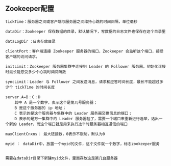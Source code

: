 ## Zookeeper配置


	tickTime：服务器之间或客户端与服务器之间维持心跳的时间间隔，单位毫秒

	dataDir：Zookeeper 保存数据的目录，默认情况下，写数据的日志文件也保存在这个目录里

	dataLogDir :日志存放目录 

	clientPort：客户端连接 Zookeeper 服务器的端口，Zookeeper 会监听这个端口，接受客户端的访问请求。

	initLimit：Zookeeper 服务器集群中连接到 Leader 的 Follower 服务器，初始化连接时最长能忍受多少个心跳时间间隔数

	syncLimit：Leader 与 Follower 之间发送消息，请求和应答时间长度，最长不能超过多少个 tickTime 的时间长度

	server.A=B：C：D
		其中 A 是一个数字，表示这个是第几号服务器；
		B 是这个服务器的 ip 地址；
		C 表示的是这个服务器与集群中的 Leader 服务器交换信息的端口；
		D 表示的是万一集群中的 Leader 服务器挂了，需要一个端口来重新进行选举，选出一个新的 Leader，而这个端口就是用来执行选举时服务器相互通信的端口

	maxClientCnxns： 最大链接数，0表示不限制，默认为0

	myid ： dataDir中，放置一个myid的文件，这个文件就一个数字，标志zookeeper服务

 
	需要在dataDir目录下新建myid文件，里面存放这是第几台服务器